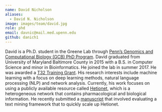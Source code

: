 ```yaml
---
name: David Nicholson
aliases:
  - David N. Nicholson
image: images/team/david.jpg
role: phd
email: davnic@mail.med.upenn.edu
github: danich1
---
```


David is a Ph.D. student in the Greene Lab through [Penn’s Genomics and Computational Biology (GCB) PhD Program](https://www.med.upenn.edu/gcb/).
David graduated from University of Maryland Baltimore County in 2015 with a B.S. in Computer Science and minor in Bioinformatics.
He joined the lab in summer 2017.
He was awarded a [T32 Training Grant](https://genomedt32.med.upenn.edu/compgen/people/).
His research interests include machine learning with a focus on deep learning methods, natural language processing (NLP) and network analysis.
Currently, his work focuses on using a publicly available resource called [Hetionet](https://het.io/), which is a heterogeneous network that contains pharmacological and biological information.
He recently submitted a [manuscript](https://greenelab.github.io/text_mined_hetnet_manuscript/) that involved evaluating a text mining framework that to quickly scale up Hetionet.
